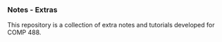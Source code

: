 ### Notes - Extras

This repository is a collection of extra notes and tutorials developed for COMP 488.
